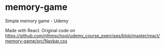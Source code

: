 # memory-game
Simple memory game - Udemy

Made with React. Original code on https://github.com/rithmschool/udemy_course_exercises/blob/master/react/memory-game/src/Navbar.css

